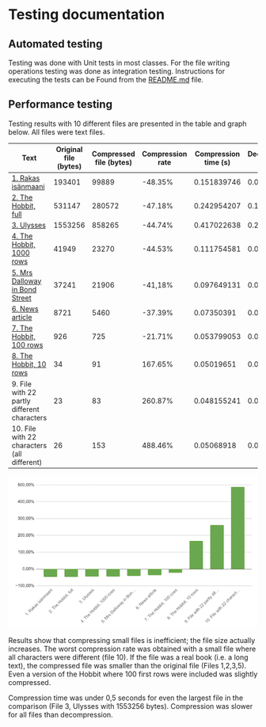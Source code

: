 # Testing documentation

## Automated testing

Testing was done with Unit tests in most classes. For the file writing operations testing was done as integration testing. Instructions for executing the tests can be Found from the [README.md](https://github.com/tsalohei/tiralab-taru#tests) file.  

## Performance testing

Testing results with 10 different files are presented in the table and graph below. All files were text files.

| Text                                        | Original file   (bytes) | Compressed file   (bytes) | Compression rate | Compression time (s) | Decompression   time |
|---------------------------------------------|-------------------------|---------------------------|------------------|----------------------|----------------------|
|[1. Rakas isänmaani](http://www.gutenberg.org/cache/epub/46655/pg46655.txt)                          | 193401                  | 99889                     | -48.35%          | 0.151839746          | 0.096862313          |
|[2. The Hobbit, full](https://www.pdfdrive.com/the-hobbit-e17592270.html)                         | 531147                  | 280572                    | -47.18%          | 0.242954207          | 0.122804458          |
|[3. Ulysses](http://www.gutenberg.org/files/4300/4300-0.txt)                                  | 1553256                 | 858265                    | -44.74%          | 0.417022638          | 0.27458819           |
|[4. The Hobbit, 1000 rows](https://www.pdfdrive.com/the-hobbit-e17592270.html)                    | 41949                   | 23270                     | -44.53%          | 0.111754581          | 0.061255163          |
|[5. Mrs Dalloway in Bond Street](http://www.gutenberg.org/cache/epub/63107/pg63107.txt)              | 37241                   | 21906                     | -41,18%          | 0.097649131          | 0.059749273          |
|[6. News article](https://yle.fi/uutiset/osasto/news/heavy_road_traffic_unlikely_in_finland_this_holiday_season/11702451)                             | 8721                    | 5460                      | -37.39%          | 0.07350391           | 0.038645061          |
|[7. The Hobbit, 100 rows](https://www.pdfdrive.com/the-hobbit-e17592270.html)                     | 926                     | 725                       | -21.71%          | 0.053799053          | 0.027874347          |
|[8. The Hobbit, 10 rows](https://www.pdfdrive.com/the-hobbit-e17592270.html)                      | 34                      | 91                        | 167.65%          | 0.05019651           | 0.025430724          |
| 9. File with 22 partly different characters | 23                      | 83                        | 260.87%          | 0.048155241          | 0.026119909          |
| 10. File with 22 characters (all different) | 26                      | 153                       | 488.46%          | 0.05068918           | 0.024832483          |

![Compression rates](https://github.com/tsalohei/tiralab-taru/blob/main/documentation/images/testing_results.png)

Results show that compressing small files is inefficient; the file size actually increases. The worst compression rate was obtained with a small file where all characters were different (file 10). If the file was a real book (i.e. a long text), the compressed file was smaller than the original file (Files 1,2,3,5). Even a version of the Hobbit where 100 first rows were included was slightly compressed.

Compression time was under 0,5 seconds for even the largest file in the comparison (File 3, Ulysses with 1553256 bytes). Compression was slower for all files than decompression.  
